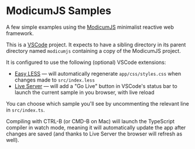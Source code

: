 # ModicumJS Samples

A few simple examples using the [ModicumJS](https://github.com/fcapolini/modicumjs) minimalist reactive web framework.

This is a [VSCode](https://code.visualstudio.com/) project. It expects to have a sibling directory in its parent directory named `modicumjs` containing a copy of the ModicumJS project.

It is configured to use the following (optional) VSCode extensions:
* [Easy LESS](https://marketplace.visualstudio.com/items?itemName=mrcrowl.easy-less) &mdash; will automatically regenerate `app/css/styles.css` when changes made to `src/index.less`
* [Live Server](https://marketplace.visualstudio.com/items?itemName=ritwickdey.LiveServer) &mdash; will add a "Go Live" button in VSCode's status bar to launch the current sample in you browser, with live reload

You can choose which sample you'll see by uncommenting the relevant line in `src/index.ts`.

Compiling with CTRL-B (or CMD-B on Mac) will launch the TypeScript compiler in watch mode, meaning it will automatically update the app after changes are saved
(and thanks to Live Server the browser will refresh as well).
